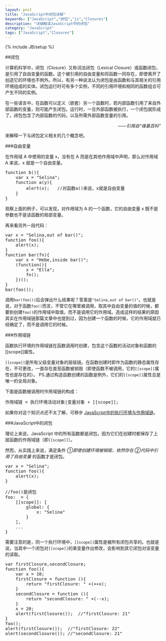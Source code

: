 ```yaml
---
layout: post
title: "JavaScript中闭包详解"
keywords: ["JavaScript","闭包","js","Closures"]
description: "详细解读JavaScript中的闭包"
category: "JavaScript"
tags: ["JavaScript","Closures"]
---
```

{% include JB/setup %}

##闭包

计算机科学中，闭包（Closure）又称词法闭包（Lexical Closure）或函数闭包，是引用了自由变量的函数。这个被引用的自由变量和将函数一同存在，即使离开了创造它的环境也不例外。所以，有另一种说法认为闭包是由函数和与其相关的引用环境组成的实体。闭包运行时可有多个实例，不同的引用环境和相同的函数组合可产生不同的实例。

在一些语言中，在函数可以定义（嵌套）另一个函数时，若内部函数引用了来自外部函数的变量，则可能产生闭包。运行时，一旦外部函数被执行，一个闭包就形成了。闭包包含了内部函数的代码，以及所需外部函数变量的引用。

<i style="float:right">——引用自“维基百科”</i><br/>

来解释一下与闭包定义相关的几个概念吧。

###自由变量

<span class="txt">在作用域 A 中使用的变量 x，没有在 A 而是在其他作用域中声明，那么对作用域 A 来说，x 就是一个自由变量。</span>

<pre>
function b(){
	var x = "Selina";
	function a(y){
		alert(x);	//对函数a()来说，x就是自由变量
	}
}
</pre>

观察上面的例子，可以发现，对作用域为 A 的一个函数，它的自由变量 x 既不是参数也不是该函数的局部变量。

再来看另外一段代码：

<pre>
var x = "Selina,out of bar()";
function foo(){
	alert(x);
}
function bar(fn){
	var x = "Hebe,inside bar()";
	(function(){
		x = "Ella";
		fn();
	})();
}
bar(foo());
</pre>

调用`bar(foo())`后会弹出什么结果呢？答案是`"Selina,out of bar()"`。也就是说，对于函数`foo()`而言，不管它在哪里被调用，取其中自由变量的值的时候，都要到创建`foo()`的作用域中取值，而不是调用它的作用域。造成这样的结果的原因其实在作用域链那篇文章中也提到过，因为创建一个函数的时候，它的作用域就已经确定了，而不是调用它的时候。

###作用域链

函数执行环境的作用域链在函数调用时创建，包含这个函数的活动对象和函数的[[scope]]属性。

`[[scope]]`是所有父级变量对象的层级链。在函数创建时即作为函数的静态属性存在，不可更改，一直存在直至函数被销毁（即使函数不被调用，它的`[[scope]]`属性也是存在的）。
PS.通过构造函数创建的函数是例外，它们的`[[scope]]`属性总是唯一的全局对象。

下面是函数被调用时作用域链的构成：

<pre>作用域链 = 执行环境活动对象|变量对象 + [[scope]];</pre>

如果你对这个知识点还不太了解，可移步 [JavaScript中的执行环境与作用域链](http://blog.ilanyy.com/javascript/scope-in-js.html)。

###JavaScript中的闭包

理论上来说，JavaScript 中的所有函数都是闭包，因为它们在创建时都保存了上层函数的作用域链（即`[[scope]]`）。

然而，从实践上来说，满足条件 *①即使创建环境被销毁，依然存在 ②代码中引用了自由变量* 的函数才是闭包。

<pre>
var x = "Selina";
function foo(){
	alert(x);
}

//foo()是闭包
foo: <FunctionObject> = {
	[[scope]]: [
		global: {
			x: "Selina"
		}
	],
	...
}
</pre>

需要注意的是，同一个执行环境中，`[[scope]]`属性是被所有闭包共享的。也就是说，当其中一个闭包对`[[scope]]`的某变量作出修改，会影响到其它闭包对该变量的读取。

<pre>
var firstClosure,secondClosure;
function foo(){
    var x = 10;
    firstClosure = function (){
        return "firstClosure: " +(++x);
    }
    secondClosure = function (){
        return "secondClosure: " +(--x);
    }
    x = 20;
    alert(firstClosure());	//"firstClosure: 21"
}
foo();
alert(firstClosure());	//"firstClosure: 22"
alert(secondClosure());	//"secondClosure: 21"
</pre>

